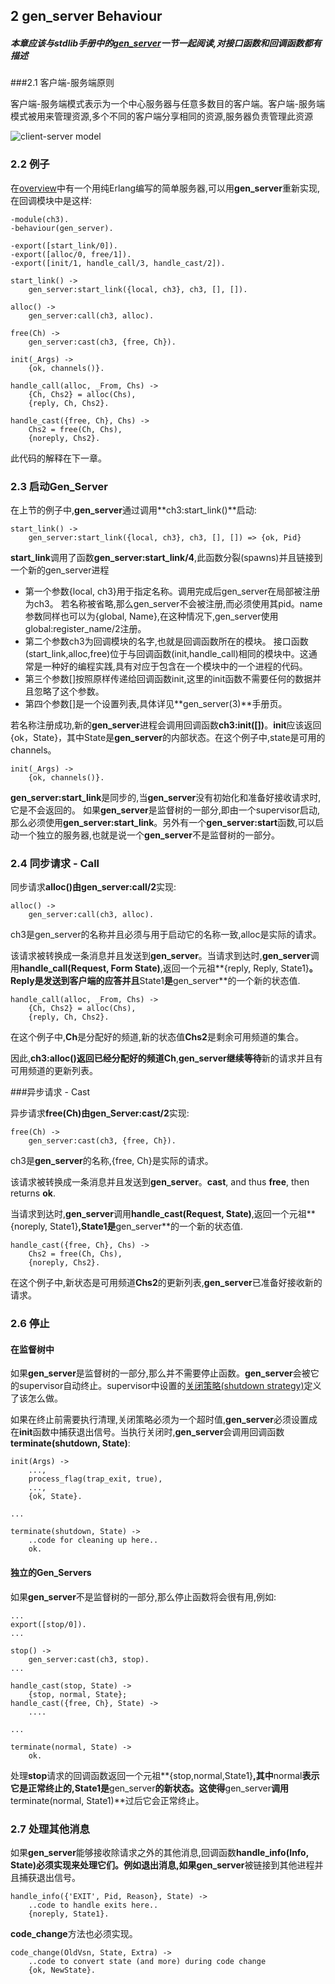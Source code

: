 ## 2 gen_server Behaviour
##### 本章应该与stdlib手册中的[gen_server](http://erlang.org/doc/man/gen_server.html)一节一起阅读,对接口函数和回调函数都有描述

###2.1 客户端-服务端原则

客户端-服务端模式表示为一个中心服务器与任意多数目的客户端。客户端-服务端模式被用来管理资源,多个不同的客户端分享相同的资源,服务器负责管理此资源

![client-server model](http://erlang.org/doc/design_principles/clientserver.gif)

### 2.2 例子

在[overview](<overview.md>)中有一个用纯Erlang编写的简单服务器,可以用**gen_server**重新实现,在回调模块中是这样:

```
-module(ch3).
-behaviour(gen_server).

-export([start_link/0]).
-export([alloc/0, free/1]).
-export([init/1, handle_call/3, handle_cast/2]).

start_link() ->
    gen_server:start_link({local, ch3}, ch3, [], []).

alloc() ->
    gen_server:call(ch3, alloc).

free(Ch) ->
    gen_server:cast(ch3, {free, Ch}).

init(_Args) ->
    {ok, channels()}.

handle_call(alloc, _From, Chs) ->
    {Ch, Chs2} = alloc(Chs),
    {reply, Ch, Chs2}.

handle_cast({free, Ch}, Chs) ->
    Chs2 = free(Ch, Chs),
    {noreply, Chs2}.
```
此代码的解释在下一章。

### 2.3 启动Gen_Server

在上节的例子中,**gen_server**通过调用**ch3:start_link()**启动:
```
start_link() ->
    gen_server:start_link({local, ch3}, ch3, [], []) => {ok, Pid}
```

**start_link**调用了函数**gen_server:start_link/4**,此函数分裂(spawns)并且链接到一个新的gen_server进程

- 第一个参数{local, ch3}用于指定名称。调用完成后gen_server在局部被注册为ch3。
若名称被省略,那么gen_server不会被注册,而必须使用其pid。name参数同样也可以为{global, Name},在这种情况下,gen_server使用global:register_name/2注册。
- 第二个参数ch3为回调模块的名字,也就是回调函数所在的模块。 
接口函数(start_link,alloc,free)位于与回调函数(init,handle_call)相同的模块中。这通常是一种好的编程实践,具有对应于包含在一个模块中的一个进程的代码。
- 第三个参数[]按照原样传递给回调函数init,这里的init函数不需要任何的数据并且忽略了这个参数。
- 第四个参数[]是一个设置列表,具体详见**gen_server(3)**手册页。

若名称注册成功,新的**gen_server**进程会调用回调函数**ch3:init([])**。**init**应该返回{ok，State}，其中State是**gen_server**的内部状态。在这个例子中,state是可用的channels。
```
init(_Args) ->
    {ok, channels()}.
```

**gen_server:start_link**是同步的,当**gen_server**没有初始化和准备好接收请求时,它是不会返回的。
如果**gen_server**是监督树的一部分,即由一个supervisor启动,那么必须使用**gen_server:start_link**。另外有一个**gen_server:start**函数,可以启动一个独立的服务器,也就是说一个**gen_server**不是监督树的一部分。

### 2.4 同步请求 - Call

同步请求**alloc()**由**gen_server:call/2**实现:
```
alloc() ->
    gen_server:call(ch3, alloc).
```

ch3是gen_server的名称并且必须与用于启动它的名称一致,alloc是实际的请求。

该请求被转换成一条消息并且发送到**gen_server**。当请求到达时,**gen_server**调用**handle_call(Request, Form State)**,返回一个元祖**{reply, Reply, State1}**。**Reply**是发送到客户端的应答并且**State1**是**gen_server**的一个新的状态值.

```
handle_call(alloc, _From, Chs) ->
    {Ch, Chs2} = alloc(Chs),
    {reply, Ch, Chs2}.
```

在这个例子中,**Ch**是分配好的频道,新的状态值**Chs2**是剩余可用频道的集合。

因此,**ch3:alloc()**返回已经分配好的频道**Ch**,**gen_server继续等待**新的请求并且有可用频道的更新列表。

###异步请求 - Cast

异步请求**free(Ch)**由**gen_Server:cast/2**实现:
```
free(Ch) ->
    gen_server:cast(ch3, {free, Ch}).
```

ch3是**gen_server**的名称,{free, Ch}是实际的请求。 

该请求被转换成一条消息并且发送到**gen_server**。**cast**, and thus **free**, then returns **ok**.

当请求到达时,**gen_server**调用**handle_cast(Request, State)**,返回一个元祖**{noreply, State1}**,**State1**是**gen_server**的一个新的状态值.
```
handle_cast({free, Ch}, Chs) ->
    Chs2 = free(Ch, Chs),
    {noreply, Chs2}.
```

在这个例子中,新状态是可用频道**Chs2**的更新列表,**gen_server**已准备好接收新的请求。

### 2.6 停止

#### 在监督树中

如果**gen_server**是监督树的一部分,那么并不需要停止函数。**gen_server**会被它的supervisor自动终止。supervisor中设置的[关闭策略(shutdown strategy)](supervisor.md)定义了该怎么做。

如果在终止前需要执行清理,关闭策略必须为一个超时值,**gen_server**必须设置成在**init**函数中捕获退出信号。当执行关闭时,**gen_server**会调用回调函数**terminate(shutdown, State)**:

```
init(Args) ->
    ...,
    process_flag(trap_exit, true),
    ...,
    {ok, State}.

...

terminate(shutdown, State) ->
    ..code for cleaning up here..
    ok.
```

#### 独立的Gen_Servers

如果**gen_server**不是监督树的一部分,那么停止函数将会很有用,例如:

```
...
export([stop/0]).
...

stop() ->
    gen_server:cast(ch3, stop).
...

handle_cast(stop, State) ->
    {stop, normal, State};
handle_cast({free, Ch}, State) ->
    ....

...

terminate(normal, State) ->
    ok.
```

处理**stop**请求的回调函数返回一个元祖**{stop,normal,State1}**,其中**normal**表示它是正常终止的,**State1**是**gen_server**的新状态。这使得**gen_server**调用**terminate(normal, State1)**过后它会正常终止。

### 2.7 处理其他消息

如果**gen_server**能够接收除请求之外的其他消息,回调函数**handle_info(Info, State)**必须实现来处理它们。例如退出消息,如果**gen_server**被链接到其他进程并且捕获退出信号。

```
handle_info({'EXIT', Pid, Reason}, State) ->
    ..code to handle exits here..
    {noreply, State1}.
```

**code_change**方法也必须实现。

```
code_change(OldVsn, State, Extra) ->
    ..code to convert state (and more) during code change
    {ok, NewState}.
```
